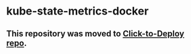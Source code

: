 kube-state-metrics-docker
============

## This repository was moved to [Click-to-Deploy repo](https://github.com/GoogleCloudPlatform/click-to-deploy/tree/master/docker/kube-state-metrics).
